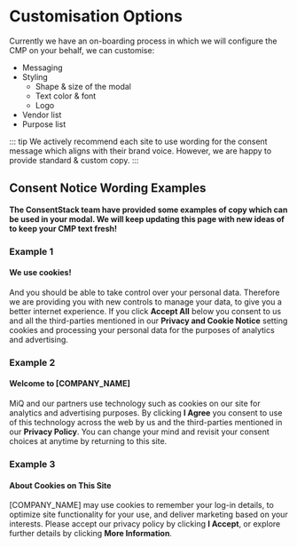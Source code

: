 # Customisation Options

Currently we have an on-boarding process in which we will configure the CMP on your behalf, we can customise:
- Messaging
- Styling
    - Shape & size of the modal
    - Text color & font
    - Logo
- Vendor list
- Purpose list

::: tip 
We actively recommend each site to use wording for the consent message which aligns with their brand voice. However, we are happy to provide standard & custom copy. 
::: 

## Consent Notice Wording Examples
**The ConsentStack team have provided some examples of copy which can be used in your modal. We will keep updating this page with new ideas of to keep your CMP text fresh!**

### Example 1

#### We use cookies!
And you should be able to take control over your personal data. Therefore we are providing you with new controls to manage your data, to give you a better internet experience.
If you click **Accept All** below you consent to us and all the third-parties mentioned in our **Privacy and Cookie Notice** setting cookies and processing your personal data for the purposes of analytics and advertising.

### Example 2

#### Welcome to [COMPANY_NAME]
MiQ and our partners use technology such as cookies on our site for analytics and advertising purposes. 
By clicking **I Agree** you consent to use of this technology across the web by us and the third-parties mentioned in our **Privacy Policy**. 
You can change your mind and revisit your consent choices at anytime by returning to this site.

### Example 3

#### About Cookies on This Site
[COMPANY_NAME] may use cookies to remember your log-in details, to optimize site functionality for your use, and deliver marketing based on your interests. Please accept our privacy policy by clicking **I Accept**, or explore further details by clicking **More Information**.